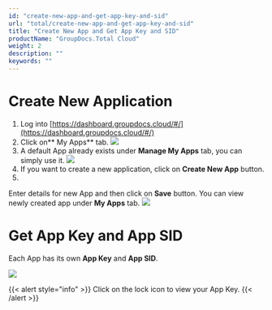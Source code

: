 ```yaml
---
id: "create-new-app-and-get-app-key-and-sid"
url: "total/create-new-app-and-get-app-key-and-sid"
title: "Create New App and Get App Key and SID"
productName: "GroupDocs.Total Cloud"
weight: 2
description: ""
keywords: ""
---
```


 






# Create New Application #

1. Log into [https://dashboard.groupdocs.cloud/#/](https://dashboard.groupdocs.cloud/#/)
1. Click on** My Apps** tab.
![](total/images/MyAPP.PNG)
1. A default App already exists under **Manage My Apps** tab, you can simply use it.
![](total/images/FirstApp.PNG)
1. If you want to create a new application, click on **Create New App** button.
1. 
Enter details for new App and then click on **Save** button. You can view newly created app under **My Apps** tab.
![](total/images/NewApp.png)
 


# Get App Key and App SID #

Each App has its own **App Key** and **App SID**.

![](total/images/FirstApp.PNG)

{{< alert style="info" >}}
Click on the lock icon to view your App Key.
{{< /alert >}}